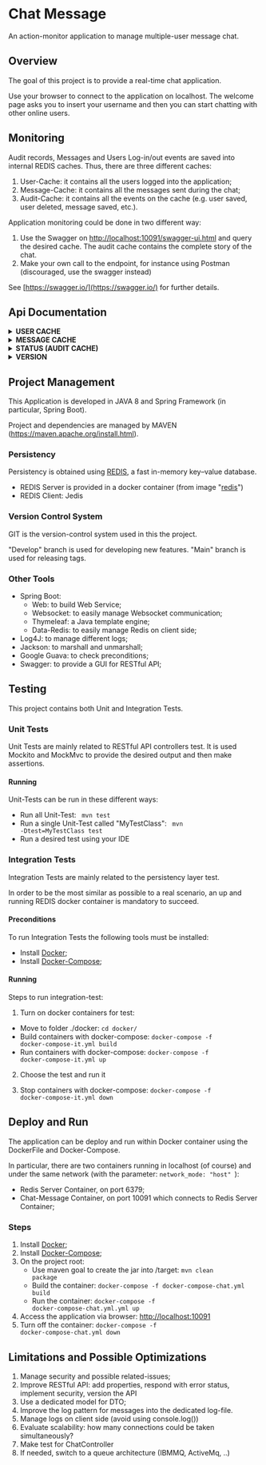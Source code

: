 # Chat Message
An action-monitor application to manage multiple-user message chat.

## Overview
The goal of this project is to provide a real-time chat application.

Use your browser to connect to the application on localhost. 
The welcome page asks you to insert your username and then you can start chatting with other online users.

## Monitoring
Audit records, Messages and Users Log-in/out events are saved into internal REDIS caches.
Thus, there are three different caches:
1. User-Cache: it contains all the users logged into the application;
2. Message-Cache: it contains all the messages sent during the chat;
3. Audit-Cache: it contains all the events on the cache (e.g. user saved, user deleted, message saved, etc.).

Application monitoring could be done in two different way:
1. Use the Swagger on [http://localhost:10091/swagger-ui.html](http://localhost:10091/swagger-ui.html) and query the desired cache.  The audit cache contains the complete story of the chat.
2. Make your own call to the endpoint, for instance using Postman (discouraged, use the swagger instead)

See [https://swagger.io/](https://swagger.io/) for further details.

## Api Documentation

<details>
<summary><b>USER CACHE</b></summary>
 
**Endpoint**: <code>`GET /api/redis/user/all` </code>

Return: all users

**Endpoint**: <code>`GET /api/redis/user/<string:id>` </code>

Return: the requested user
```json
{
    "id": "string", 
    "username": "string"
}
```

**Endpoint**: <code>`DELETE /api/redis/user/<string:id>` </code>

Return: an ack/error message

**Endpoint**: <code>`POST /api/redis/user` </code>

Return: an ack/error message

Request Parameter:
```json
{
    "username": "string"
}
```

**Endpoint**: <code>`PUT /api/redis/user` </code>

Return: an ack/error message

Request Parameter:
```json
{
    "id": "string", 
    "username": "string"
}
```

</details>

<details>
<summary><b>MESSAGE CACHE</b></summary>
 
**Endpoint**: <code>`GET /api/redis/message/all` </code>

Return: all messages

**Endpoint**: <code>`GET /api/redis/message/<string:id>` </code>

Return: the requested message
```json
{
  "content": "string",
  "id": "string",
  "sender": "string",
  "timestamp": "2020-10-27T12:46:14.614Z",
  "topic": "string"
}
```

**Endpoint**: <code>`DELETE /api/redis/message/<string:id>` </code>

Return: an ack/error message

**Endpoint**: <code>`POST /api/redis/message` </code>

Return: an ack/error message

Request Parameter:
```json
{
  "content": "string",
  "sender": "string",
  "topic": "string"
}
```

**Endpoint**: <code>`PUT /api/redis/message` </code>

Return: an ack/error message

Request Parameter:
```json
{
  "content": "string",
  "id": "string",
  "sender": "string",
  "timestamp": "2020-10-27T12:46:14.614Z",
  "topic": "string"
}
```

</details>

<details>
<summary><b>STATUS (AUDIT CACHE)</b></summary>
 
**Endpoint**: <code>`GET /api/status/audit/all` </code>

Return: all audit records

**Endpoint**: <code>`GET /api/status/audit/<string:id>` </code>

Return: the requested audit record
```json
{
  "id": "string",
  "operationType": "INSERT",
  "recordContent": "string",
  "recordId": "string",
  "table": "string",
  "timestamp": "2020-10-27T12:50:54.952Z"
}
```

</details>

<details>
<summary><b>VERSION</b></summary>

**Endpoint**: <code>`GET /api/version` </code>

Return: the application version
</details>

## Project Management
This Application is developed in JAVA 8 and Spring Framework (in particular, Spring Boot).

Project and dependencies are managed by MAVEN (https://maven.apache.org/install.html).

### Persistency
Persistency is obtained using [REDIS](https://redis.io/), a fast in-memory key–value database.
- REDIS Server is provided in a docker container (from image "[redis](https://hub.docker.com/_/redis)")
- REDIS Client: Jedis 

### Version Control System
GIT is the version-control system used in this the project.

"Develop" branch is used for developing new features.
"Main" branch is used for releasing tags.

### Other Tools
- Spring Boot:
    - Web: to build Web Service;
    - Websocket: to easily manage Websocket communication;
    - Thymeleaf: a Java template engine;
    - Data-Redis: to easily manage Redis on client side;
- Log4J: to manage different logs;
- Jackson: to marshall and unmarshall;
- Google Guava: to check preconditions;
- Swagger: to provide a GUI for RESTful API;

## Testing
This project contains both Unit and Integration Tests.
 
### Unit Tests
Unit Tests are mainly related to RESTful API controllers test.
It is used Mockito and MockMvc to provide the desired output and then make assertions.

#### Running
Unit-Tests can be run in these different ways:
- Run all Unit-Test: <code> mvn test </code>
- Run a single Unit-Test called "MyTestClass": <code> mvn -Dtest=MyTestClass test </code>
- Run a desired test using your IDE

### Integration Tests
Integration Tests are mainly related to the persistency layer test.

In order to be the most similar as possible to a real scenario, an up and running REDIS docker container is mandatory to succeed. 

#### Preconditions
To run Integration Tests the following tools must be installed:
- Install [Docker](https://docs.docker.com/get-docker/);
- Install [Docker-Compose](https://docs.docker.com/compose/install/);

#### Running
Steps to run integration-test:
1. Turn on docker containers for test:
- Move to folder ./docker: <code>cd docker/ </code>
- Build containers with docker-compose: <code>docker-compose -f docker-compose-it.yml build</code>
- Run containers with docker-compose: <code>docker-compose -f docker-compose-it.yml up</code>

2. Choose the test and run it

3. Stop containers with docker-compose: <code>docker-compose -f docker-compose-it.yml down</code>

## Deploy and Run 
The application can be deploy and run within Docker container using the DockerFile and Docker-Compose. 

In particular, there are two containers running in localhost (of course) and under the same network (with the parameter: <code>network_mode: "host" </code>):
- Redis Server Container, on port 6379;
- Chat-Message Container, on port 10091 which connects to Redis Server Container;

### Steps
1. Install [Docker](https://docs.docker.com/get-docker/);
2. Install [Docker-Compose](https://docs.docker.com/compose/install/);
3. On the project root:
    - Use maven goal to create the jar into /target: <code>mvn clean package</code>
    - Build the container: <code>docker-compose -f docker-compose-chat.yml build </code>
    - Run the container: <code>docker-compose -f docker-compose-chat.yml.yml up</code>
4. Access the application via browser: [http://localhost:10091](http://localhost:10091)
5. Turn off the container: <code>docker-compose -f docker-compose-chat.yml down</code>

## Limitations and Possible Optimizations
1. Manage security and possible related-issues;
2. Improve RESTful API: add properties, respond with error status, implement security, version the API
3. Use a dedicated model for DTO;
4. Improve the log pattern for messages into the dedicated log-file.
5. Manage logs on client side (avoid using console.log())
6. Evaluate scalability: how many connections could be taken simultaneously?
7. Make test for ChatController
8. If needed, switch to a queue architecture (IBMMQ, ActiveMq, ..)